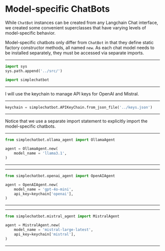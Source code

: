 


# Model-specific ChatBots

While `ChatBot` instances can be created from any Langchain Chat interface, we created some convenient superclasses that have varying levels of model-specific behavior.

Model-specific chatbots only differ from `ChatBot` in that they define static factory constructor methods, all named `new`. As each chat model needs to be installed separately, they must be accessed via separate imports.




---

``` python linenums="1"
import sys
sys.path.append('../src/')

import simplechatbot
```


---




I will use the keychain to manage API keys for OpenAI and Mistral.




---

``` python linenums="1"
keychain = simplechatbot.APIKeyChain.from_json_file('../keys.json')
```


---




Notice that we use a separate import statement to explicitly import the model-specific chatbots.




---

``` python linenums="1"
from simplechatbot.ollama_agent import OllamaAgent

agent = OllamaAgent.new(
    model_name = 'llama3.1', 
)
```


---





---

``` python linenums="1"
from simplechatbot.openai_agent import OpenAIAgent

agent = OpenAIAgent.new(
    model_name = 'gpt-4o-mini', 
    api_key=keychain['openai'],
)
```


---





---

``` python linenums="1"
from simplechatbot.mistral_agent import MistralAgent

agent = MistralAgent.new(
    model_name = 'mistral-large-latest', 
    api_key=keychain['mistral'],
)
```


---


 